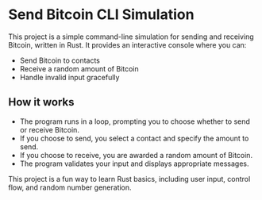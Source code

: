 
# Send Bitcoin CLI Simulation

This project is a simple command-line simulation for sending and receiving Bitcoin, written in Rust. It provides an interactive console where you can:

- Send Bitcoin to contacts
- Receive a random amount of Bitcoin
- Handle invalid input gracefully

## How it works

- The program runs in a loop, prompting you to choose whether to send or receive Bitcoin.
- If you choose to send, you select a contact and specify the amount to send.
- If you choose to receive, you are awarded a random amount of Bitcoin.
- The program validates your input and displays appropriate messages.

This project is a fun way to learn Rust basics, including user input, control flow, and random number generation.
